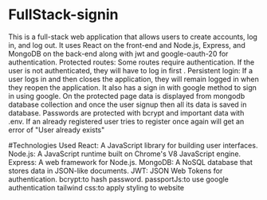 # FullStack-signin
This is a full-stack web application that allows users to create accounts, log in, and log out. 
It uses React on the front-end and Node.js, Express, and MongoDB on the back-end along with jwt and google-oauth-20 for authentication.
Protected routes: Some routes require authentication. If the user is not authenticated, they will have to log in first .
Persistent login: If a user logs in and then closes the application, they will remain logged in when they reopen the application.
It also has a sign in with google method to sign in using google.
On the protected page data is displayed from mongodb database collection and once the user signup then all its data is saved in database.
Passwords are protected with bcrypt and important data with .env.
If an already registered user tries to register once again will get an error of "User already exists"

#Technologies Used
React: A JavaScript library for building user interfaces.
Node.js: A JavaScript runtime built on Chrome's V8 JavaScript engine.
Express: A web framework for Node.js.
MongoDB: A NoSQL database that stores data in JSON-like documents.
JWT: JSON Web Tokens for authentication.
bcrypt:to hash password.
passportJs:to use google authentication
tailwind css:to apply styling to website

